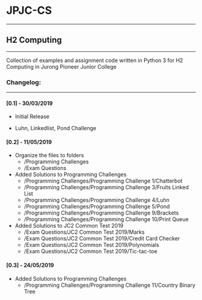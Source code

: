 # JPJC-CS
---
## H2 Computing
---
Collection of examples and assignment code written in Python 3 for H2 Computing in Jurong Pioneer Junior College

### Changelog:
---
#### [0.1] - 30/03/2019

- Initial Release

- Luhn, Linkedlist, Pond Challenge

#### [0.2] - 11/05/2019
 - Organize the files to folders
	 - /Programming Challenges
	 - /Exam Questions
 - Added Solutions to Programming Challenges
    - /Programming Challenges/Programming Challenge 1/Chatterbot
    - /Programming Challenges/Programming Challenge 3/Fruits Linked List
    - /Programming Challenges/Programming Challenge 4/Luhn
    - /Programming Challenges/Programming Challenge 5/Pond
    - /Programming Challenges/Programming Challenge 9/Brackets
    - /Programming Challenges/Programming Challenge 10/Print Queue
 - Added Solutions to JC2 Common Test 2019
   - /Exam Questions/JC2 Common Test 2019/Marks
   - /Exam Questions/JC2 Common Test 2019/Credit Card Checker
   - /Exam Questions/JC2 Common Test 2019/Polynomials
   - /Exam Questions/JC2 Common Test 2019/Tic-tac-toe

#### [0.3] - 24/05/2019
 - Added Solutions to Programming Challenges
    - /Programming Challenges/Programming Challenge 11/Country Binary Tree

